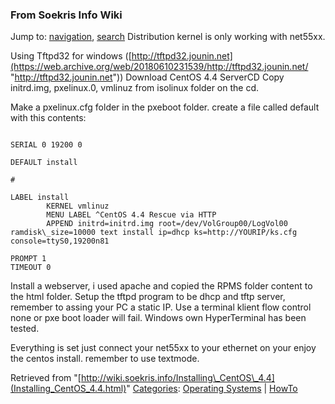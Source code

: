 
### From Soekris Info Wiki



Jump to: [navigation](Installing_CentOS_4.4.html#column-one), [search](Installing_CentOS_4.4.html#searchInput) 
Distribution kernel is only working with net55xx.


Using Tftpd32 for windows ([http://tftpd32.jounin.net](https://web.archive.org/web/20180610231539/http://tftpd32.jounin.net/ "http://tftpd32.jounin.net"))
Download CentOS 4.4 ServerCD
Copy initrd.img, pxelinux.0, vmlinuz from isolinux folder on the cd.


Make a pxelinux.cfg folder in the pxeboot folder.
create a file called default with this contents:




```

SERIAL 0 19200 0

DEFAULT install

#

LABEL install
        KERNEL vmlinuz
        MENU LABEL ^CentOS 4.4 Rescue via HTTP
        APPEND initrd=initrd.img root=/dev/VolGroup00/LogVol00 ramdisk\_size=10000 text install ip=dhcp ks=http://YOURIP/ks.cfg console=ttyS0,19200n81

PROMPT 1
TIMEOUT 0

```

Install a webserver, i used apache and copied the RPMS folder content to the html folder.
Setup the tftpd program to be dhcp and tftp server, remember to assing your PC a static IP.
Use a terminal klient flow control none or pxe boot loader will fail. Windows own HyperTerminal has been tested.


Everything is set just connect your net55xx to your ethernet on your enjoy the centos install. remember to use textmode.





Retrieved from "[http://wiki.soekris.info/Installing\_CentOS\_4.4](Installing_CentOS_4.4.html)"
[Categories](https://web.archive.org/web/20180610231539/http://wiki.soekris.info/Special:Categories "Special:Categories"): [Operating Systems](https://web.archive.org/web/20180610231539/http://wiki.soekris.info/Category_Operating_Systems "Category_Operating Systems") | [HowTo](https://web.archive.org/web/20180610231539/http://wiki.soekris.info/Category_HowTo "Category_HowTo")

 

